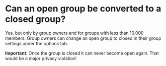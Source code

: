 # Can an open group be converted to a closed group?

Yes, but only by group owners and for groups with less than 10.000 members. Group owners can change an open group to closed in their group settings under the options tab.

**Important**: Once the group is closed it can never become open again. That would be a major privacy violation!
